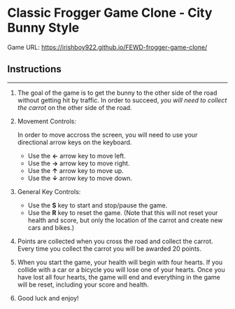 # Classic Frogger Game Clone - City Bunny Style

Game URL: https://irishboy922.github.io/FEWD-frogger-game-clone/

## Instructions
---

1. The goal of the game is to get the bunny to the other side of the road without getting hit by traffic. In order to succeed, _you will need to collect the carrot_ on the other side of the road.

2. Movement Controls:

    In order to move accross the screen, you will need to use your directional arrow keys on the keyboard.
    - Use the **&larr;** arrow key to move left.
    - Use the **&rarr;** arrow key to move right.
    - Use the **&uarr;** arrow key to move up.
    - Use the **&darr;** arrow key to move down.
    
3. General Key Controls:

    - Use the  **S**  key to start and stop/pause the game.
    - Use the  **R**  key to reset the game. (Note that this will not reset your health and score, but only the location of the carrot and create new cars and bikes.)

4. Points are collected when you cross the road and collect the carrot. Every time you collect the carrot you will be awarded 20 points.

5. When you start the game, your health will begin with four hearts. If you collide with a car or a bicycle you will lose one of your hearts. Once you have lost all four hearts, the game will end and everything in the game will be reset, including your score and health.

6. Good luck and enjoy!
